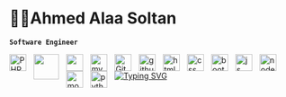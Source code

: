 
# 👨‍💻Ahmed Alaa Soltan
**`Software Engineer`**

<img src="https://cdn.jsdelivr.net/gh/devicons/devicon/icons/php/php-original.svg" alt="PHP" width="30px" style="padding-right:10px;" align="left"/>
<img src="https://cdn.jsdelivr.net/gh/devicons/devicon@latest/icons/laravel/laravel-line-wordmark.svg" width="45px" style="padding-right:10px;" align="left" />
<img src="https://cdn.jsdelivr.net/gh/devicons/devicon@latest/icons/livewire/livewire-original-wordmark.svg"  width="30px" style="padding-right:10px;" align="left"/>
<img src="https://cdn.jsdelivr.net/gh/devicons/devicon/icons/mysql/mysql-original-wordmark.svg" alt="mySql" width="30px" style="padding-right:10px;" align="left"/>

<img src="https://cdn.jsdelivr.net/gh/devicons/devicon/icons/git/git-original.svg" alt="Git" width="30px" style="padding-right:10px;" align="left"/>
<img src="https://cdn.jsdelivr.net/gh/devicons/devicon/icons/github/github-original.svg" alt="github" width="30px" style="padding-right:10px;" align="left"/>
<img src="https://cdn.jsdelivr.net/gh/devicons/devicon/icons/html5/html5-original.svg" alt="html" width="30px" style="padding-right:10px;" align="left"/>
<img src="https://cdn.jsdelivr.net/gh/devicons/devicon/icons/css3/css3-plain-wordmark.svg" alt="css" width="30px" style="padding-right:10px;" align="left"/>
<img src="https://cdn.jsdelivr.net/gh/devicons/devicon/icons/bootstrap/bootstrap-original.svg" alt="bootstrap" width="30px" style="padding-right:10px;" align="left"/>
<img src="https://cdn.jsdelivr.net/gh/devicons/devicon/icons/javascript/javascript-plain.svg" alt="js" width="30px" style="padding-right:10px;" align="left"/>
<img src="https://cdn.jsdelivr.net/gh/devicons/devicon/icons/nodejs/nodejs-original.svg" alt="node.js" width="30px" style="padding-right:10px;" align="left"/>
<img src="https://cdn.jsdelivr.net/gh/devicons/devicon/icons/mongodb/mongodb-original.svg" alt="mongodb" width="30px" style="padding-right:10px;" align="left"/>
<img src="https://cdn.jsdelivr.net/gh/devicons/devicon/icons/python/python-original.svg" alt="python" width="30px" style="padding-right:10px;" align="left"/>

 
 
#

[![Typing SVG](https://readme-typing-svg.demolab.com?font=Fira+Code&pause=1000&color=2CF6F7&font=Rancho&width=445&height=64&lines=Hello+%2C+This+Ahmed+Alaa+Soltan+;+++Software+Engineer+%7C+Backend+Developer+%7CPHP+Laravel+Developer++;ahmed.soltan160160%40gmail.com)](https://git.io/typing-svg)
